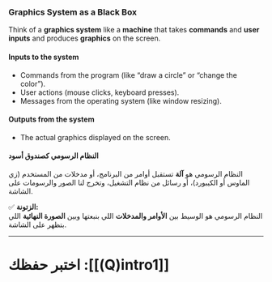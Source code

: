 ### **Graphics System as a Black Box**

Think of a **graphics system** like a **machine** that takes **commands** and **user inputs** and produces **graphics** on the screen.

#### **Inputs to the system**

- Commands from the program (like “draw a circle” or “change the color”).
- User actions (mouse clicks, keyboard presses).
- Messages from the operating system (like window resizing).

#### **Outputs from the system**

- The actual graphics displayed on the screen.

#### **النظام الرسومي كصندوق أسود**

النظام الرسومي هو **آلة** تستقبل أوامر من البرنامج، أو مدخلات من المستخدم (زي الماوس أو الكيبورد)، أو رسائل من نظام التشغيل، وتخرج لنا الصور والرسومات على الشاشة.

✅ **الزتونة:**  
النظام الرسومي هو الوسيط بين **الأوامر والمدخلات** اللي بنبعتها وبين **الصورة النهائية** اللي بتظهر على الشاشة.

---
# اختبر حفظك :[[(Q)intro1]]